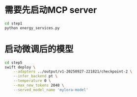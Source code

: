 # 需要先启动MCP server
```bash
cd step1
python energy_services.py
```

# 启动微调后的模型
```bash
cd step5
swift deploy \
    --adapters ../output/v1-20250927-221821/checkpoint-2 \
    --infer_backend pt \
    --temperature 0 \
    --max_new_tokens 2048 \
    --served_model_name 'mylora-model'
```
